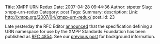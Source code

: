 Title: XMPP URN Redux
Date: 2007-04-28 09:44:36
Author: stpeter
Slug: xmpp-urn-redux
Category: post
Tags: 
Summary: description:
Link: http://xmpp.org/2007/04/xmpp-urn-redux/
post_id: 23


Late yesterday the RFC Editor [announced](http://www1.ietf.org/mail-archive/web/ietf-announce/current/msg03663.html) that the specification defining a URN namespace for use by the XMPP Standards Foundation has been published as [RFC 4854](http://www.rfc-editor.org/rfc/rfc4854.txt). See our [previous post](http://blog.xmpp.org/?p=13) for background information.
